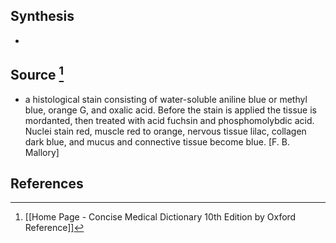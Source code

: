 ## Synthesis
- 
## Source [^1]
- a histological stain consisting of water-soluble aniline blue or methyl blue, orange G, and oxalic acid. Before the stain is applied the tissue is mordanted, then treated with acid fuchsin and phosphomolybdic acid. Nuclei stain red, muscle red to orange, nervous tissue lilac, collagen dark blue, and mucus and connective tissue become blue. \[F. B. Mallory]
## References

[^1]: [[Home Page - Concise Medical Dictionary 10th Edition by Oxford Reference]]